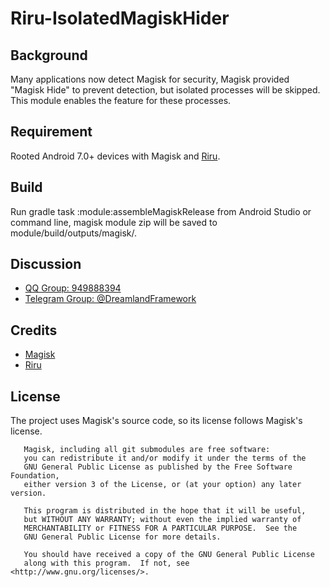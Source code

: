 # Riru-IsolatedMagiskHider
## Background
Many applications now detect Magisk for security, Magisk provided "Magisk Hide" to prevent detection, but isolated processes will be skipped. This module enables the feature for these processes.

## Requirement
Rooted Android 7.0+ devices with Magisk and [Riru](https://github.com/RikkaApps/Riru).

## Build
Run gradle task :module:assembleMagiskRelease from Android Studio or command line, magisk module zip will be saved to module/build/outputs/magisk/.

## Discussion
- [QQ Group: 949888394](https://shang.qq.com/wpa/qunwpa?idkey=25549719b948d2aaeb9e579955e39d71768111844b370fcb824d43b9b20e1c04)
- [Telegram Group: @DreamlandFramework](https://t.me/DreamlandFramework)

## Credits
- [Magisk](https://github.com/topjohnwu/Magisk)
- [Riru](https://github.com/RikkaApps/Riru)

## License
The project uses Magisk's source code, so its license follows Magisk's license.
```
   Magisk, including all git submodules are free software:
   you can redistribute it and/or modify it under the terms of the
   GNU General Public License as published by the Free Software Foundation,
   either version 3 of the License, or (at your option) any later version.

   This program is distributed in the hope that it will be useful,
   but WITHOUT ANY WARRANTY; without even the implied warranty of
   MERCHANTABILITY or FITNESS FOR A PARTICULAR PURPOSE.  See the
   GNU General Public License for more details.

   You should have received a copy of the GNU General Public License
   along with this program.  If not, see <http://www.gnu.org/licenses/>.
```